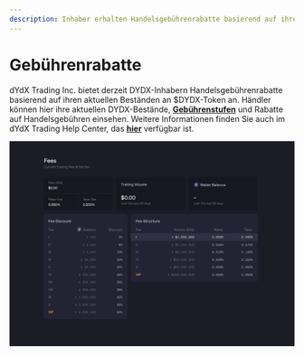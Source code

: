 ```yaml
---
description: Inhaber erhalten Handelsgebührenrabatte basierend auf ihren aktuellen Beständen
---
```


# Gebührenrabatte

dYdX Trading Inc. bietet derzeit DYDX-Inhabern Handelsgebührenrabatte basierend auf ihren aktuellen Beständen an $DYDX-Token an. Händler können hier ihre aktuellen DYDX-Bestände, [**Gebührenstufen**](https://trade.dydx.exchange/portfolio/fees) und Rabatte auf Handelsgebühren einsehen. Weitere Informationen finden Sie auch im dYdX Trading Help Center, das [**hier**](https://help.dydx.exchange/en/articles/4798040-perpetual-trade-fees) verfügbar ist.

![Sie zahlen möglicherweise niedrigere Gebühren für das Halten von DYDX-Token](../.gitbook/assets/1-fee-discounts-view.png)
